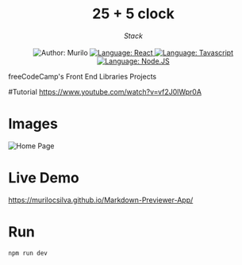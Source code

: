<h1 align="center">
  25 + 5 clock
</h1>

<div>
    <p align="center">
        <em>
            Stack<br><br>
        </em>

  <img src="https://img.shields.io/static/v1?label=Author&message=Murilo&color=00ba6d&style=for-the-badge&logo=LinkedIn" alt="Author: Murilo">
    </a>
    <a href="#">
        <img src="https://img.shields.io/badge/React-20232A?style=for-the-badge&logo=react&logoColor=61DAFB" alt="Language: React">
    </a>
    <a href="#">
        <img src="https://img.shields.io/badge/Typescript-3178c6?style=for-the-badge&logo=typescript&logoColor=white" alt="Language: Tavascript">
    </a>
    <a href="#">
        <img src="https://img.shields.io/badge/Node.js-43853D?style=for-the-badge&logo=node.js&logoColor=white" alt="Language: Node.JS">
    </a>

    
   </p>
</div>

freeCodeCamp's Front End Libraries Projects

#Tutorial
https://www.youtube.com/watch?v=vf2J0lWpr0A

# Images
![Home Page](https://i.imgur.com/LKwb3O6.png)

# Live Demo
https://murilocsilva.github.io/Markdown-Previewer-App/

# Run
```bash
npm run dev
```
